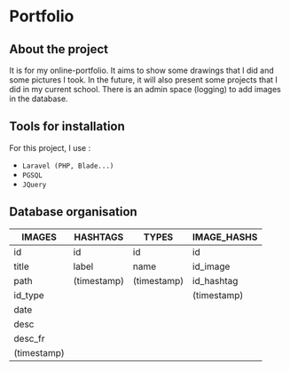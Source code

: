 # Portfolio

## About the project 

It is for my online-portfolio. It aims to show some drawings that I did and some pictures I took. In the future, it will also present some projects that I did in my current school. There is an admin space (logging) to add images in the database.

## Tools for installation

For this project, I use :
- `Laravel (PHP, Blade...)`
- `PGSQL`
- `JQuery`

## Database organisation

| IMAGES      | HASHTAGS    | TYPES       | IMAGE_HASHS |
| ----------- | ----------- | ----------- | ----------- |
| id          | id          | id          | id          |
| title       | label       | name        | id_image    |
| path        | (timestamp) | (timestamp) | id_hashtag  |
| id_type     |             |             | (timestamp) |
| date        |
| desc        |
| desc_fr     |
| (timestamp) |